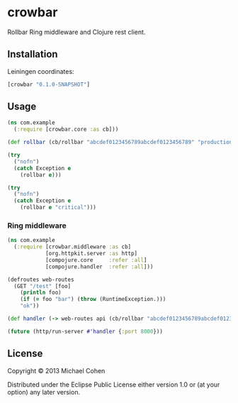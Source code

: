 # crowbar

Rollbar Ring middleware and Clojure rest client.

## Installation

Leiningen coordinates:
```clj
[crowbar "0.1.0-SNAPSHOT"]
```

## Usage

```clj
(ns com.example
  (:require [crowbar.core :as cb]))

(def rollbar (cb/rollbar "abcdef0123456789abcdef0123456789" "production"))

(try
  ("nofn")
  (catch Exception e
    (rollbar e)))

(try
  ("nofn")
  (catch Exception e
    (rollbar e "critical")))
```

### Ring middleware

```clj
(ns com.example
  (:require [crowbar.middleware :as cb]
            [org.httpkit.server :as http]
            [compojure.core     :refer :all]
            [compojure.handler  :refer :all]))

(defroutes web-routes
  (GET "/test" [foo]
    (println foo)
    (if (= foo "bar") (throw (RuntimeException.)))
    "ok"))

(def handler (-> web-routes api (cb/rollbar "abcdef0123456789abcdef0123456789" "production")))

(future (http/run-server #'handler {:port 8000}))
```

## License

Copyright © 2013 Michael Cohen

Distributed under the Eclipse Public License either version 1.0 or (at
your option) any later version.
